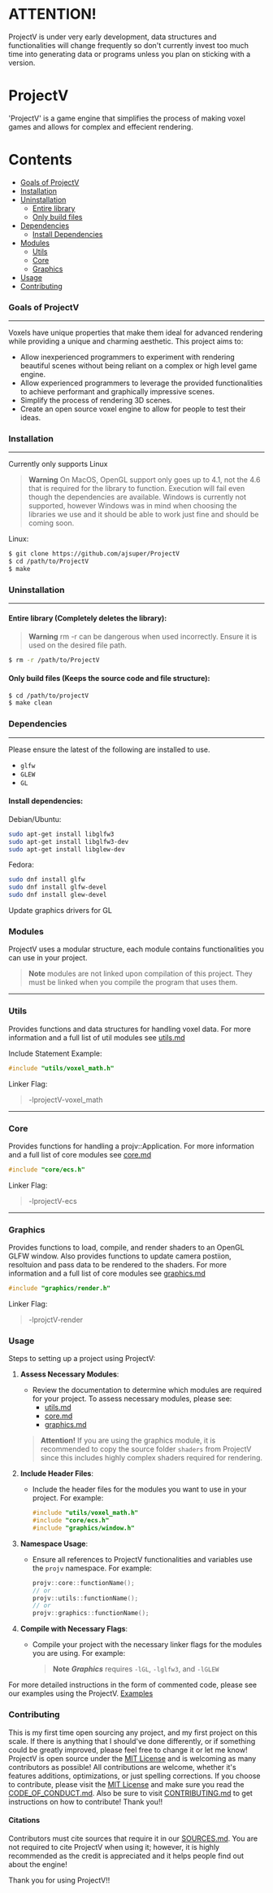 # ATTENTION!
ProjectV is under very early development, data structures and functionalities will change frequently so don't currently invest too much time into generating data or programs unless you plan on sticking with a version.

# ProjectV

'ProjectV' is a game engine that simplifies the process of making voxel games and allows for complex and effecient rendering.

# Contents

- [Goals of ProjectV](#Goals-of-ProjectV)
- [Installation](#installation)
- [Uninstallation](#uninstallation)
    - [Entire library](#entire-library)
    - [Only build files](#only-build-files)
- [Dependencies](#dependencies)
    - [Install Dependencies](#install-dependencies)
- [Modules](#modules)
    - [Utils](#utils)
    - [Core](#core)
    - [Graphics](#graphics)
- [Usage](#usage)
- [Contributing](#contributing)

### Goals of ProjectV

---

Voxels have unique properties that make them ideal for advanced rendering while providing a unique and charming aesthetic. This project aims to:

- Allow inexperienced programmers to experiment with rendering beautiful scenes without being reliant on a complex or high level game engine.
- Allow experienced programmers to leverage the provided functionalities to achieve performant and graphically impressive scenes. 
- Simplify the process of rendering 3D scenes.
- Create an open source voxel engine to allow for people to test their ideas.

### Installation

---

Currently only supports Linux

> **Warning** On MacOS, OpenGL support only goes up to 4.1, not the 4.6 that is required for the library to function. Execution will fail even though the dependencies are available. Windows is currently not supported, however Windows was in mind when choosing the libraries we use and it should be able to work just fine and should be coming soon.

Linux:
```bash
$ git clone https://github.com/ajsuper/ProjectV
$ cd /path/to/ProjectV
$ make
```

### Uninstallation

---

#### Entire library (Completely deletes the library):

> **Warning** rm -r can be dangerous when used incorrectly. Ensure it is used on the desired file path.
```bash
$ rm -r /path/to/ProjectV
```

#### Only build files (Keeps the source code and file structure):

```bash
$ cd /path/to/projectV
$ make clean
```

### Dependencies

---

Please ensure the latest of the following are installed to use.

- `glfw`
- `GLEW`
- `GL`

#### Install dependencies:

Debian/Ubuntu:

```bash
sudo apt-get install libglfw3
sudo apt-get install libglfw3-dev
sudo apt-get install libglew-dev
```

Fedora:
```bash
sudo dnf install glfw
sudo dnf install glfw-devel
sudo dnf install glew-devel
```
Update graphics drivers for GL

### Modules

ProjectV uses a modular structure, each module contains functionalities you can use in your project.

> **Note** modules are not linked upon compilation of this project. They must be linked when you compile the program that uses them.

---
### Utils

Provides functions and data structures for handling voxel data. For more information and a full list of util modules see [utils.md](/include/utils/utils.md)

Include Statement Example:

```C++
#include "utils/voxel_math.h"
```

Linker Flag:
>-lprojectV-voxel_math

---
### Core

Provides functions for handling a projv::Application. For more information and a full list of core modules see [core.md](/include/core/core.md)

```C++
#include "core/ecs.h"
```

Linker Flag:
>-lprojectV-ecs

---
### Graphics

Provides functions to load, compile, and render shaders to an OpenGL GLFW window. Also provides functions to update camera postiion, resoltuion and pass data to be rendered to the shaders. For more information and a full list of core modules see [graphics.md](/include/graphics/graphics.md)

```C++
#include "graphics/render.h"
```

Linker Flag:
>-lprojctV-render

### Usage

Steps to setting up a project using ProjectV:

1. **Assess Necessary Modules**:
    - Review the documentation to determine which modules are required for your project. To assess necessary modules, please see: 
        - [utils.md](/include/utils/utils.md)
        - [core.md](/include/core/core.md)
        - [graphics.md](/include/graphics/graphics.md)

    > **Attention!** If you are using the graphics module, it is recommended to copy the source folder `shaders` from ProjectV since this includes highly complex shaders required for rendering.

2. **Include Header Files**:
    - Include the header files for the modules you want to use in your project. For example:
        ```cpp
        #include "utils/voxel_math.h"
        #include "core/ecs.h"
        #include "graphics/window.h"
        ```

3. **Namespace Usage**:
    - Ensure all references to ProjectV functionalities and variables use the `projv` namespace. For example:
        ```cpp
        projv::core::functionName();
        // or
        projv::utils::functionName();
        // or
        projv::graphics::functionName();
        ```

4. **Compile with Necessary Flags**:
    - Compile your project with the necessary linker flags for the modules you are using. For example:
        > **Note** ***Graphics*** requires `-lGL`, `-lglfw3`, and `-lGLEW`

For more detailed instructions in the form of commented code, please see our examples using the ProjectV. [Examples](/examples)

### Contributing

This is my first time open sourcing any project, and my first project on this scale. If there is anything that I should've done differently, or if something could be greatly improved, please feel free to change it or let me know! ProjectV is open source under the [MIT License](/LICENSE.md) and is welcoming as many contributors as possible! All contributions are welcome, whether it's features additions, optimizations, or just spelling corrections. If you choose to contribute, please visit the [MIT License](/LICENSE.md) and make sure you read the [CODE_OF_CONDUCT.md](/CODE_OF_CONDUCT.md). Also be sure to visit [CONTRIBUTING.md](/CONTRIBUTING.md) to get instructions on how to contribute! Thank you!!

#### Citations

Contributors must cite sources that require it in our [SOURCES.md](/SOURCES.md). You are not required to cite ProjectV when using it; however, it is highly recommended as the credit is appreciated and it helps people find out about the engine!

Thank you for using ProjectV!!
